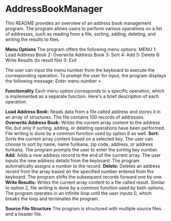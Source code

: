 # AddressBookManager

This README provides an overview of an address book management program. The program allows users to perform various operations on a list of addresses, such as reading from a file, sorting, adding, deleting, and writing the results to files.

**Menu Options**
The program offers the following menu options:
MENU
1: Load Address Book
2: Overwrite Address Book
3: Sort
4: Add
5: Delete
6: Write Results (to result file)
0: Exit

The user can input the menu number from the keyboard to execute the corresponding operation. 
To prompt the user for input, the program displays the following message:
Enter menu number >

**Functionality**
Each menu option corresponds to a specific operation, which is implemented as a separate function. Here's a brief description of each operation:

**Load Address Book:** Reads data from a file called address and stores it in an array of structures. The file contains 100 records of addresses.
**Overwrite Address Book:** Writes the current array content to the address file, but only if sorting, adding, or deleting operations have been performed. File writing is done by a common function used by option 6 as well.
**Sort:** Sorts the current array content based on a selected key. The user can choose to sort by name, name furikana, zip code, address, or address furikana. The program prompts the user to enter the sorting key number.
**Add:** Adds a new address record to the end of the current array. The user inputs the new address details from the keyboard. The program automatically assigns a number to the record.
**Delete:** Deletes an address record from the array based on the specified number entered from the keyboard. The program shifts the subsequent records forward one by one.
**Write Results:** Writes the current array content to a file called result. Similar to option 2, file writing is done by a common function used by both options.
The program operates in an infinite loop until the user inputs 0, which breaks the loop and terminates the program.

**Source File Structure**
The program is structured with multiple source files and a header file. 
